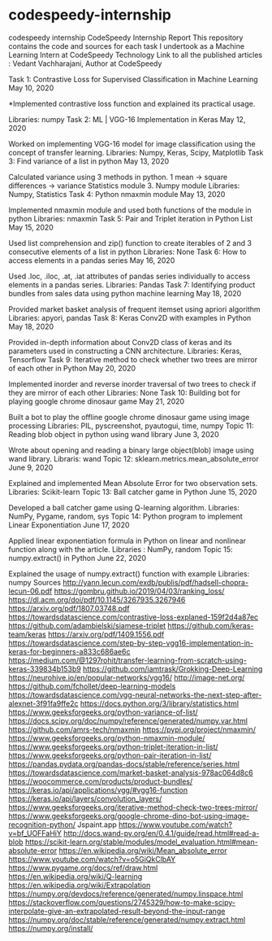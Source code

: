 # codespeedy-internship
codespeedy internship
CodeSpeedy Internship Report
This repository contains the code and sources for each task I undertook as a Machine Learning Intern at CodeSpeedy Technology Link to all the published articles : Vedant Vachharajani, Author at CodeSpeedy

Task 1: Contrastive Loss for Supervised Classification in Machine Learning
May 10, 2020

*Implemented contrastive loss function and explained its practical usage.

Libraries: numpy
Task 2: ML | VGG-16 Implementation in Keras
May 12, 2020

Worked on implementing VGG-16 model for image classification using the concept of transfer learning.
Libraries: Numpy, Keras, Scipy, Matplotlib
Task 3: Find variance of a list in python
May 13, 2020

Calculated variance using 3 methods in python. 1 mean -> square differences -> variance
Statistics module 3. Numpy module
Libraries: Numpy, Statistics
Task 4: Python nmaxmin module
May 13, 2020

Implemented nmaxmin module and used both functions of the module in python
Libraries: nmaxmin
Task 5: Pair and Triplet iteration in Python List
May 15, 2020

Used list comprehension and zip() function to create iterables of 2 and 3 consecutive elements of a list in python
Libraries: None
Task 6: How to access elements in a pandas series
May 16, 2020

Used .loc, .iloc, .at, .iat attributes of pandas series individually to access elements in a pandas series.
Libraries: Pandas
Task 7: Identifying product bundles from sales data using python machine learning
May 18, 2020

Provided market basket analysis of frequent itemset using apriori algorithm
Libraries: apyori, pandas
Task 8: Keras Conv2D with examples in Python
May 18, 2020

Provided in-depth information about Conv2D class of keras and its parameters used in constructing a CNN architecture.
Libraries: Keras, Tensorflow
Task 9: Iterative method to check whether two trees are mirror of each other in Python
May 20, 2020

Implemented inorder and reverse inorder traversal of two trees to check if they are mirror of each other
Libraries: None
Task 10: Building bot for playing google chrome dinosaur game
May 21, 2020

Built a bot to play the offline google chrome dinosaur game using image processing
Libraries: PIL, pyscreenshot, pyautogui, time, numpy
Topic 11: Reading blob object in python using wand library
June 3, 2020

Wrote about opening and reading a binary large object(blob) image using wand library.
Libraris: wand
Topic 12: sklearn.metrics.mean_absolute_error
June 9, 2020

Explained and implemented Mean Absolute Error for two observation sets.
Libraries: Scikit-learn
Topic 13: Ball catcher game in Python
June 15, 2020

Developed a ball catcher game using Q-learning algorithm.
Libraries: NumPy, Pygame, random, sys
Topic 14: Python program to implement Linear Exponentiation
June 17, 2020

Applied linear exponentiation formula in Python on linear and nonlinear function along with the article.
Libraries : NumPy, random
Topic 15: numpy.extract() in Python
June 22, 2020

Explained the usage of numpy.extract() function with example
Libraries: numpy
Sources
http://yann.lecun.com/exdb/publis/pdf/hadsell-chopra-lecun-06.pdf
https://gombru.github.io/2019/04/03/ranking_loss/
https://dl.acm.org/doi/pdf/10.1145/3267935.3267946
https://arxiv.org/pdf/1807.03748.pdf
https://towardsdatascience.com/contrastive-loss-explaned-159f2d4a87ec
https://github.com/adambielski/siamese-triplet
https://github.com/keras-team/keras
https://arxiv.org/pdf/1409.1556.pdf
https://towardsdatascience.com/step-by-step-vgg16-implementation-in-keras-for-beginners-a833c686ae6c
https://medium.com/@1297rohit/transfer-learning-from-scratch-using-keras-339834b153b9
https://github.com/iamtrask/Grokking-Deep-Learning
https://neurohive.io/en/popular-networks/vgg16/
http://image-net.org/
https://github.com/fchollet/deep-learning-models
https://towardsdatascience.com/vgg-neural-networks-the-next-step-after-alexnet-3f91fa9ffe2c
https://docs.python.org/3/library/statistics.html
https://www.geeksforgeeks.org/python-variance-of-list/
https://docs.scipy.org/doc/numpy/reference/generated/numpy.var.html
https://github.com/amrs-tech/nmaxmin
https://pypi.org/project/nmaxmin/
https://www.geeksforgeeks.org/python-nmaxmin-module/
https://www.geeksforgeeks.org/python-triplet-iteration-in-list/
https://www.geeksforgeeks.org/python-pair-iteration-in-list/
https://pandas.pydata.org/pandas-docs/stable/reference/series.html
https://towardsdatascience.com/market-basket-analysis-978ac064d8c6
https://woocommerce.com/products/product-bundles/
https://keras.io/api/applications/vgg/#vgg16-function
https://keras.io/api/layers/convolution_layers/
https://www.geeksforgeeks.org/iterative-method-check-two-trees-mirror/
https://www.geeksforgeeks.org/google-chrome-dino-bot-using-image-recognition-python/
Jspaint.app
https://www.youtube.com/watch?v=bf_UOFFaHiY
http://docs.wand-py.org/en/0.4.1/guide/read.html#read-a-blob
https://scikit-learn.org/stable/modules/model_evaluation.html#mean-absolute-error
https://en.wikipedia.org/wiki/Mean_absolute_error
https://www.youtube.com/watch?v=o5GiQkClbAY
https://www.pygame.org/docs/ref/draw.html
https://en.wikipedia.org/wiki/Q-learning
https://en.wikipedia.org/wiki/Extrapolation
https://numpy.org/devdocs/reference/generated/numpy.linspace.html
https://stackoverflow.com/questions/2745329/how-to-make-scipy-interpolate-give-an-extrapolated-result-beyond-the-input-range
https://numpy.org/doc/stable/reference/generated/numpy.extract.html
https://numpy.org/install/

